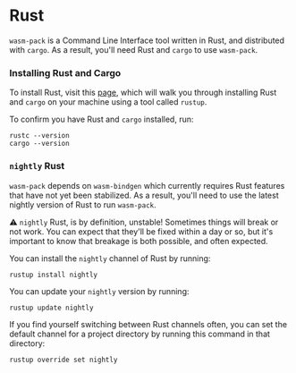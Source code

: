 # Rust

`wasm-pack` is a Command Line Interface tool written in Rust, and distributed with `cargo`.
As a result, you'll need Rust and `cargo` to use `wasm-pack`.

### Installing Rust and Cargo

To install Rust, visit this [page](https://www.rust-lang.org/en-US/install.html), which will
walk you through installing Rust and `cargo` on your machine using a tool called `rustup`.

To confirm you have Rust and `cargo` installed, run:

```
rustc --version
cargo --version
```

### `nightly` Rust

`wasm-pack` depends on `wasm-bindgen` which currently requires Rust features that
have not yet been stabilized. As a result, you'll need to use the latest nightly
version of Rust to run `wasm-pack`.

⚠️ `nightly` Rust, is by definition, unstable! Sometimes things will break or not work. You
can expect that they'll be fixed within a day or so, but it's important to know that 
breakage is both possible, and often expected.

You can install the `nightly` channel of Rust by running:

```
rustup install nightly
```

You can update your `nightly` version by running:

```
rustup update nightly
```

If you find yourself switching between Rust channels often, you can set the default
channel for a project directory by running this command in that directory:

```
rustup override set nightly
```
